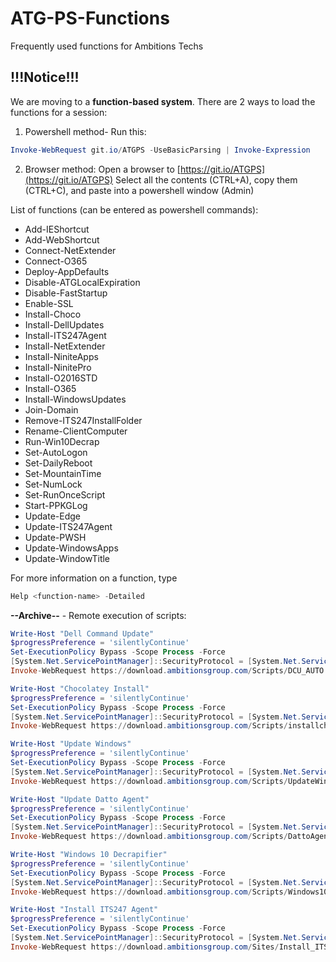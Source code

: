# ATG-PS-Functions
Frequently used functions for Ambitions Techs

## **!!!Notice!!!** ##

We are moving to a **function-based system**. There are 2 ways to load the functions for a session:

1) Powershell method- Run this:
```powershell
Invoke-WebRequest git.io/ATGPS -UseBasicParsing | Invoke-Expression
```
2) Browser method:
Open a browser to [https://git.io/ATGPS](https://git.io/ATGPS)
Select all the contents (CTRL+A), copy them (CTRL+C), and paste into a powershell window (Admin)


List of functions (can be entered as powershell commands):

- Add-IEShortcut
- Add-WebShortcut
- Connect-NetExtender
- Connect-O365
- Deploy-AppDefaults
- Disable-ATGLocalExpiration
- Disable-FastStartup
- Enable-SSL
- Install-Choco
- Install-DellUpdates
- Install-ITS247Agent
- Install-NetExtender
- Install-NiniteApps
- Install-NinitePro
- Install-O2016STD
- Install-O365
- Install-WindowsUpdates
- Join-Domain
- Remove-ITS247InstallFolder
- Rename-ClientComputer
- Run-Win10Decrap
- Set-AutoLogon
- Set-DailyReboot
- Set-MountainTime
- Set-NumLock
- Set-RunOnceScript
- Start-PPKGLog
- Update-Edge
- Update-ITS247Agent
- Update-PWSH
- Update-WindowsApps
- Update-WindowTitle

For more information on a function, type 
```powershell 
Help <function-name> -Detailed
```




**--Archive--** - Remote execution of scripts:

```powershell
Write-Host "Dell Command Update"
$progressPreference = 'silentlyContinue'
Set-ExecutionPolicy Bypass -Scope Process -Force
[System.Net.ServicePointManager]::SecurityProtocol = [System.Net.ServicePointManager]::SecurityProtocol -bor 3072
Invoke-WebRequest https://download.ambitionsgroup.com/Scripts/DCU_AUTO.txt -UseBasicParsing | Invoke-Expression
```

```powershell
Write-Host "Chocolatey Install"
$progressPreference = 'silentlyContinue'
Set-ExecutionPolicy Bypass -Scope Process -Force
[System.Net.ServicePointManager]::SecurityProtocol = [System.Net.ServicePointManager]::SecurityProtocol -bor 3072
Invoke-WebRequest https://download.ambitionsgroup.com/Scripts/installchoco.txt -UseBasicParsing | Invoke-Expression
```
```powershell
Write-Host "Update Windows"
$progressPreference = 'silentlyContinue'
Set-ExecutionPolicy Bypass -Scope Process -Force
[System.Net.ServicePointManager]::SecurityProtocol = [System.Net.ServicePointManager]::SecurityProtocol -bor 3072
Invoke-WebRequest https://download.ambitionsgroup.com/Scripts/UpdateWindows.txt -UseBasicParsing | Invoke-Expression
```
```powershell
Write-Host "Update Datto Agent"
$progressPreference = 'silentlyContinue'
Set-ExecutionPolicy Bypass -Scope Process -Force
[System.Net.ServicePointManager]::SecurityProtocol = [System.Net.ServicePointManager]::SecurityProtocol -bor 3072
Invoke-WebRequest https://download.ambitionsgroup.com/Scripts/DattoAgentUpdate.txt -UseBasicParsing | Invoke-Expression
```
```powershell
Write-Host "Windows 10 Decrapifier"
$progressPreference = 'silentlyContinue'
Set-ExecutionPolicy Bypass -Scope Process -Force
[System.Net.ServicePointManager]::SecurityProtocol = [System.Net.ServicePointManager]::SecurityProtocol -bor 3072
Invoke-WebRequest https://download.ambitionsgroup.com/Scripts/Windows10Decrapifier.txt -UseBasicParsing | Invoke-Expression
```
```powershell
Write-Host "Install ITS247 Agent"
$progressPreference = 'silentlyContinue'
Set-ExecutionPolicy Bypass -Scope Process -Force
[System.Net.ServicePointManager]::SecurityProtocol = [System.Net.ServicePointManager]::SecurityProtocol -bor 3072
Invoke-WebRequest https://download.ambitionsgroup.com/Sites/Install_ITS247_Agent.txt -UseBasicParsing | Invoke-Expression
```
